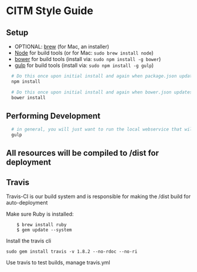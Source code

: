 # CITM Style Guide

## Setup
* OPTIONAL: [brew](http://brew.sh/) (for Mac, an installer)
* [Node](http://nodejs.org) for build tools (or for Mac: `sudo brew install node`)
* [bower](http://bower.io/) for build tools (install via: `sudo npm install -g bower`)
* [gulp](http://gulpjs.org) for build tools (install via: `sudo npm install -g gulp`)
  
```zsh
  # Do this once upon initial install and again when package.json updates.
  npm install

  # Do this once upon initial install and again when bower.json updates.
  bower install
```

## Performing Development

```zsh
  # in general, you will just want to run the local webservice that will watch all directories and auto-build
  gulp

```

## All resources will be compiled to /dist for deployment


## Travis

Travis-CI is our build system and is responsible for making the /dist build for auto-deployment

Make sure Ruby is installed:

```
	$ brew install ruby
	$ gem update --system
```

Install the travis cli

`sudo gem install travis -v 1.8.2 --no-rdoc --no-ri`

Use travis to test builds, manage travis.yml